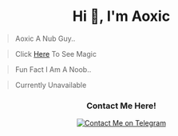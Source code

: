 <h1 align="center">Hi 👋, I'm Aoxic</h1>

> Aoxic A Nub Guy.. 

> Click [Here](https://kekma.net) To See Magic

> Fun Fact I Am A Noob.. 

> Currently Unavailable 

<h3 align="center">Contact Me Here!</h3>
<p align='center'>
  <a href="https://t.me/AoxicBot"><img src="https://img.shields.io/badge/Telegram-2CA5E0?style=for-the-badge&amp;logo=telegram&amp;logoColor=white" alt="Contact Me on Telegram"></a>
</p>
